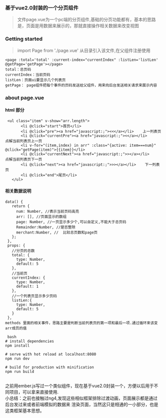 ### 基于vue2.0封装的一个分页组件

> 文件page.vue为一个pc端的分页组件,基础的分页功能都有，基本的思路是，页面是用数据来展示的，那就直接操作相关数据来改变视图
### Getting started

> import Page from './page.vue' 
从目录引入该文件,在父组件注册使用
``` 
<page :total='total' :current-index="currentIndex" :listLen='listLen' @getPage='getPage'></page>
total：总页码
currentIndex：当前页码
listLen：页面ui要显示几个列表页
getPage： page组件把每个事件的页码发送给父组件，用来向后台发送相关请求来展示内容
``` 
### about page.vue
#### html 部分
``` 
 <ul class="item" v-show="arr.length">
       <li @click="start">首页</li>
       <li @click="pre"><a href="javascript:;"><<</a></li>    上一列表页
       <li @click="currentPre"><a href="javascript:;"><</a></li>     点解当前列表页上一页
       <li v-for="(item,index) in arr" :class="{active: item===num}" @click="getPage(item)">{{item}}</li>
       <li @click="currentNext"><a href="javascript:;">></a></li>    点解当前列表页下一页
       <li @click="next"><a href="javascript:;">>></a></li>    下一列表页
       <li @click="end">尾页</li>
   </ul>
```    
#### 相关数据说明
 ``` 
 data() {
    return {
      num: Number, //表示当前页码高亮
      arr: [], //页面显示的数组
      page: Number, //一页显示多少个,可以自定义,不能大于总页码
      Remainder:Number, //是否整除
      merchant:Number, //  比较总页数和page页
    };
  },
  props: {
    //分页的总数
    total: {
      type: Number,
      default: 5
    },
    //当前页
    currentIndex: {
      type: Number,
      default: 1
    },
    //一个列表页显示多少页码
    listLen:{
      type: Number,
      default: 5
    }
  },
methods 里面的相关事件，思路主要是判断当前列表页的第一项和最后一项.通过循环来该变arr成员的值  
```
```
 bash
# install dependencies
npm install

# serve with hot reload at localhost:8080
npm run dev

# build for production with minification
npm run build


```

之前用ember.js写过一个类似组件，现在基于vue2.0封装一个，方便以后用于不同项目，可以拿来直接使用.<br>
小总结：之前也接触过ng4,发现这些相似框架排除过渡动画，页面展示都是通过后台发过来或者前端模拟的数据来
渲染页面，当然这只是相通的一小部分，也是这类框架基本思想。<br>





